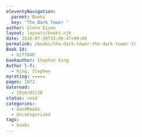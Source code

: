 ```yaml
---
eleventyNavigation:
  parent: Books
  key: 'The Dark Tower '
author: Glenn Dixon
layout: layouts/books.njk
date: 2018-07-28T15:06:47+00:00
permalink: /books/the-dark-tower-the-dark-tower-7/
Book Id:
  - 6277040
bookauthor: Stephen King
Author l-f:
  - King, Stephen
myrating: ★★★★★
pages: 1072
dateread:
  - 2016/02/18
status: read
categories:
  - GoodReads
  - Uncategorized
tags:
  - books
---
```


